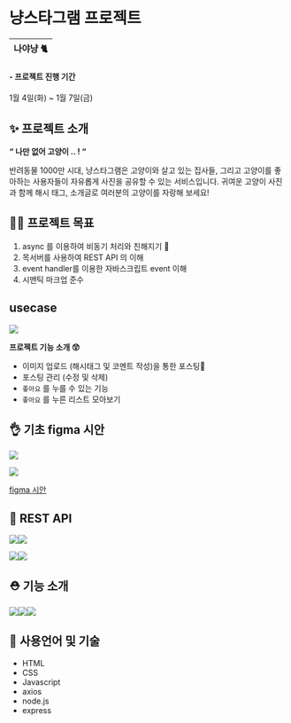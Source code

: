# 냥스타그램 프로젝트

| 나야냥 🐈 |
| --------- |

#### - 프로젝트 진행 기간

1월 4일(화) ~ 1월 7일(금)

## ✨ 프로젝트 소개

**“ 나만 없어 고양이 .. ! “**

반려동물 1000만 시대, 냥스타그램은 고양이와 살고 있는 집사들, 그리고 고양이를 좋아하는 사용자들이 자유롭게 사진을 공유할 수 있는 서비스입니다. 귀여운 고양이 사진과 함께 해시 태그, 소개글로 여러분의 고양이를 자랑해 보세요!

## 👩‍💻 프로젝트 목표

1. async 를 이용하여 비동기 처리와 친해지기 🤝
2. 목서버를 사용하여 REST API 의 이해
3. event handler를 이용한 자바스크립트 event 이해
4. 시맨틱 마크업 준수

## usecase

![](https://images.velog.io/images/mingsomm/post/de9f5d16-37ff-4bed-b20b-2640c9a4cb35/%E1%84%89%E1%85%B3%E1%84%8F%E1%85%B3%E1%84%85%E1%85%B5%E1%86%AB%E1%84%89%E1%85%A3%E1%86%BA%202022-01-04%2023.52.29.png)

**프로젝트 기능 소개 😲**

- 이미지 업로드 (해시태그 및 코멘트 작성)을 통한 포스팅🤝
- 포스팅 관리 (수정 및 삭제)
- `좋아요` 를 누를 수 있는 기능
- `좋아요` 를 누른 리스트 모아보기

## 👌 기초 figma 시안

![](https://images.velog.io/images/mingsomm/post/45926d54-1c93-43b2-b5a7-73c0057f26ab/%E1%84%89%E1%85%B3%E1%84%8F%E1%85%B3%E1%84%85%E1%85%B5%E1%86%AB%E1%84%89%E1%85%A3%E1%86%BA%202022-01-05%2016.02.14.png)

![](https://images.velog.io/images/mingsomm/post/5ab274c6-1e4e-44a0-bfb7-97f64b60a4f7/%E1%84%89%E1%85%B3%E1%84%8F%E1%85%B3%E1%84%85%E1%85%B5%E1%86%AB%E1%84%89%E1%85%A3%E1%86%BA%202022-01-05%2016.02.22.png)

<a href="https://www.figma.com/file/btLCfO4Y572HjWFEFVNbk9/Untitled?node-id=15%3A2" target="_blank">figma 시안 </a>

## 👾 REST API

![](https://images.velog.io/images/mingsomm/post/887f6add-3d8a-45c4-9ed6-a6f00dd3df30/%E1%84%89%E1%85%B3%E1%84%8F%E1%85%B3%E1%84%85%E1%85%B5%E1%86%AB%E1%84%89%E1%85%A3%E1%86%BA%202022-01-05%2021.31.15.png)![](https://images.velog.io/images/mingsomm/post/690254f1-f6e7-4c01-9966-a83e32bf4420/%E1%84%89%E1%85%B3%E1%84%8F%E1%85%B3%E1%84%85%E1%85%B5%E1%86%AB%E1%84%89%E1%85%A3%E1%86%BA%202022-01-05%2021.31.31.png)

![](https://images.velog.io/images/mingsomm/post/aaf278f5-eb03-4588-9963-bca15854c94d/%E1%84%89%E1%85%B3%E1%84%8F%E1%85%B3%E1%84%85%E1%85%B5%E1%86%AB%E1%84%89%E1%85%A3%E1%86%BA%202022-01-05%2021.31.36.png)![](https://images.velog.io/images/mingsomm/post/13ca40ca-581c-4649-b3e2-09b15972d2fb/%E1%84%89%E1%85%B3%E1%84%8F%E1%85%B3%E1%84%85%E1%85%B5%E1%86%AB%E1%84%89%E1%85%A3%E1%86%BA%202022-01-05%2021.31.42.png)

## ⛑ 기능 소개

![](https://images.velog.io/images/mingsomm/post/f65c476f-fcd0-418d-a36a-3700701c6adb/003.png)![](https://images.velog.io/images/mingsomm/post/80a819e9-22cc-442f-ab2d-9d7806a82b87/004.png)![](https://images.velog.io/images/mingsomm/post/d63439a5-3d24-46d3-afbd-676e2527d07b/005.png)

## 👀 사용언어 및 기술

- HTML
- CSS
- Javascript
- axios
- node.js
- express
